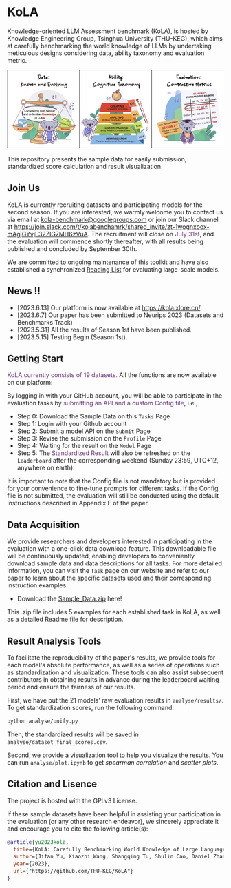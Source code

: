 # KoLA
Knowledge-oriented LLM Assessment benchmark (KoLA), is hosted by Knowledge Engineering Group, Tsinghua University (THU-KEG), which aims at carefully benchmarking the world knowledge of LLMs by undertaking meticulous designs considering data, ability taxonomy and evaluation metric.

![kola](./kola.png)

This repository presents the sample data for easily submission, standardized score calculation and result visualization.

## Join Us

KoLA is currently recruiting datasets and participating models for the second season. If you are interested, we warmly welcome you to contact us via email at [kola-benchmark@googlegroups.com](mailto:kola-benchmark@googlegroups.com) or join our Slack channel at https://join.slack.com/t/kolabenchamrk/shared_invite/zt-1wognxoox-mAgjGYvjL32ZlG7MH6zVuA. The recruitment will close on <font color =#6a3378>July 31st</font>, and the evaluation will commence shortly thereafter, with all results being published and concluded by September 30th.

We are committed to ongoing maintenance of this toolkit and have also established a synchronized [Reading List](https://github.com/THU-KEG/EvaluationPapers4ChatGPT) for evaluating large-scale models. 

## News !!

* [2023.6.13] Our platform is now available at https://kola.xlore.cn/.
* [2023.6.7] Our paper has been submitted to Neurips 2023 (Datasets and Benchmarks Track)
* [2023.5.31] All the results of Season 1st have been published.
* [2023.5.15] Testing Begin (Season 1st).

## Getting Start

<font color =#6a3378>KoLA currently consists of 19 datasets.</font>  All the functions are now available on our platform:

By logging in with your GitHub account, you will be able to participate in the evaluation tasks by <font color =#6a3378>submitting an API and a custom Config file</font>, i.e.,

* Step 0: Download the Sample Data on this `Tasks` Page
* Step 1: Login with your Github account
* Step 2: Submit a model API on the `Submit` Page
* Step 3: Revise the submission on the `Profile` Page
* Step 4: Waiting for the result on the `Model` Page 
* Step 5: The <font color =#6a3378>Standardized Result</font> will also be refreshed on the `Leaderboard` after the corresponding weekend (Sunday 23:59, UTC+12, anywhere on earth).

It is important to note that the Config file is not mandatory but is provided for your convenience to fine-tune prompts for different tasks. If the Config file is not submitted, the evaluation will still be conducted using the default instructions described in Appendix E of the paper. 

## Data Acquisition

We provide researchers and developers interested in participating in the evaluation with a one-click data download feature. This downloadable file will be continuously updated, enabling developers to conveniently download sample data and data descriptions for all tasks. For more detailed information, you can visit the `Task` page on our website and refer to our paper to learn about the specific datasets used and their corresponding instruction examples.

* Download the [Sample_Data.zip](https://cloud.tsinghua.edu.cn/f/03f03c547fc14ce7a785/?dl=1) here!

This .zip file includes 5 examples for each established task in KoLA, as well as a detailed Readme file for description.

## Result Analysis Tools

To facilitate the reproducibility of the paper's results, we provide tools for each model's absolute performance, as well as a series of operations such as standardization and visualization. These tools can also assist subsequent contributors in obtaining results in advance during the leaderboard waiting period and ensure the fairness of our results.

First, we have put the 21 models' raw evaluation results in `analyse/results/`. 
To get standardization scores, run the following command:

```bash
python analyse/unify.py
```

Then, the standardized results will be saved in `analyse/dataset_final_scores.csv`.

Second, we provide a visualization tool to help you visualize the results. You can run `analyse/plot.ipynb` to get *spearman correlation* and *scatter plots*.


## Citation and Lisence

The project is hosted with the GPLv3 License.

If these sample datasets have been helpful in assisting your participation in the evaluation (or any other research endeavor), we sincerely appreciate it and encourage you to cite the following article(s):

```bibtex
@article{yu2023kola,
  title={KoLA: Carefully Benchmarking World Knowledge of Large Language Models},
  author={Jifan Yu, Xiaozhi Wang, Shangqing Tu, Shulin Cao, Daniel Zhang-Li, Xin Lv, Hao Peng, Zijun Yao, Xiaohan Zhang, Hanming Li, Chunyang Li, Zheyuan Zhang, Yushi Bai, Yantao Liu, Amy Xin, Nianyi Lin, Kaifeng Yun, Linlu Gong, Jianhui Chen, Zhili Wu, Yunjia Qi, Weikai Li, Yong Guan, Kaisheng Zeng, Ji Qi, Hailong Jin, Jinxin Liu, Yu Gu, Yuan Yao, Ning Ding, Lei Hou, Zhiyuan Liu, Bin Xu, Jie Tang, Juanzi Li},
  year={2023},
  url={"https://github.com/THU-KEG/KoLA"}
}
 ```
